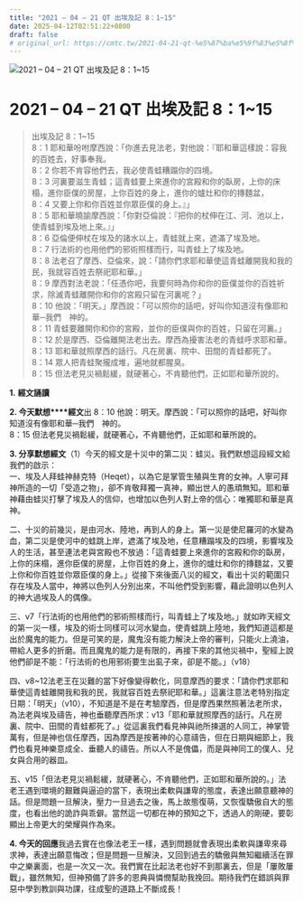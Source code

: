 ```yaml
---
title: "2021 – 04 – 21 QT 出埃及記 8：1~15"
date: 2025-04-12T02:51:22+0800
draft: false
# original_url: https://cmtc.tw/2021-04-21-qt-%e5%87%ba%e5%9f%83%e5%8f%8a%e8%a8%98-8%ef%bc%9a115
---
```


![2021 – 04 – 21 QT 出埃及記 8：1~15](/images/qt.jpg   "2021 – 04 – 21 QT 出埃及記 8：1~15")

# 2021 – 04 – 21 QT 出埃及記 8：1~15

> 出埃及記 8：1~15  
> 8：1 耶和華吩咐摩西說：「你進去見法老，對他說：『耶和華這樣說：容我的百姓去，好事奉我。  
> 8：2 你若不肯容他們去，我必使青蛙糟蹋你的四境。  
> 8：3 河裏要滋生青蛙；這青蛙要上來進你的宮殿和你的臥房，上你的床榻，進你臣僕的房屋，上你百姓的身上，進你的爐灶和你的摶麵盆，  
> 8：4 又要上你和你百姓並你眾臣僕的身上。』」  
> 8：5 耶和華曉諭摩西說：「你對亞倫說：『把你的杖伸在江、河、池以上，使青蛙到埃及地上來。』」  
> 8：6 亞倫便伸杖在埃及的諸水以上，青蛙就上來，遮滿了埃及地。  
> 8：7 行法術的也用他們的邪術照樣而行，叫青蛙上了埃及地。  
> 8：8 法老召了摩西、亞倫來，說：「請你們求耶和華使這青蛙離開我和我的民，我就容百姓去祭祀耶和華。」  
> 8：9 摩西對法老說：「任憑你吧，我要何時為你和你的臣僕並你的百姓祈求，除滅青蛙離開你和你的宮殿只留在河裏呢？」  
> 8：10 他說：「明天。」摩西說：「可以照你的話吧，好叫你知道沒有像耶和華─我們　神的。  
> 8：11 青蛙要離開你和你的宮殿，並你的臣僕與你的百姓，只留在河裏。」  
> 8：12 於是摩西、亞倫離開法老出去。摩西為擾害法老的青蛙呼求耶和華。  
> 8：13 耶和華就照摩西的話行。凡在房裏、院中、田間的青蛙都死了。  
> 8：14 眾人把青蛙聚攏成堆，遍地就都腥臭。  
> 8：15 但法老見災禍鬆緩，就硬著心，不肯聽他們，正如耶和華所說的。

**1.** **經文誦讀**

**2. 今天默想****經文**出 8：10 他說：明天。摩西說：「可以照你的話吧，好叫你知道沒有像耶和華─我們　神的。  
8：15 但法老見災禍鬆緩，就硬著心，不肯聽他們，正如耶和華所說的。

**3. 分享默想經文**（1）今天的經文是十災中的第二災：蛙災。我們默想這段經文給我們的啟示：  
一、埃及人拜蛙神赫克特（Heqet），以為它是掌管生殖與生育的女神。人寧可拜神所造的一切「受造之物」，卻不肯敬拜獨一真神，顯出世人的愚頑無知。耶和華神藉由蛙災打擊了埃及人的信仰，也增加以色列人對上帝的信心：唯獨耶和華是真神。

二、十災的前幾災，是由河水、陸地，再到人的身上。第一災是使尼羅河的水變為血，第二災是使河中的蛙跳上岸，遮滿了埃及地，任意糟蹋埃及的四境，影響埃及人的生活，甚至連法老與宮殿也不放過：「這青蛙要上來進你的宮殿和你的臥房，上你的床榻，進你臣僕的房屋，上你百姓的身上，進你的爐灶和你的摶麵盆，又要上你和你百姓並你眾臣僕的身上。」從接下來後面八災的經文，看出十災的範圍只存在埃及人當中，神將以色列人分別出來，不叫他們受到影響，藉此證明以色列人的神大過埃及人的偶像。

三、v7「行法術的也用他們的邪術照樣而行，叫青蛙上了埃及地。」就如昨天經文的第一災一樣，埃及的術士同樣可以河水變血，使青蛙跳上陸地，我們知道這都是出於魔鬼的能力。但是可笑的是，魔鬼沒有能力解決上帝的審判，只能火上澆油，帶給人更多的折磨。而且魔鬼的能力是有限的，再接下來的其他災禍中，聖經上說他們卻是不能：「行法術的也用邪術要生出虱子來，卻是不能。」（v18）

四、v8~12法老王在災難的當下好像變得軟化，同意摩西的要求：「請你們求耶和華使這青蛙離開我和我的民，我就容百姓去祭祀耶和華。」這裏注意法老特別指定日期：「明天」（v10），不知道是不是在考驗摩西，但是摩西果然照著法老所求，為法老與埃及禱告，神也垂聽摩西所求：v13「耶和華就照摩西的話行。凡在房裏、院中、田間的青蛙都死了。」從這裏我們看見神與祂所揀選的人同工，神掌管萬有，但是神也信任摩西，因為摩西是按著神的心意禱告，但在日期與細節上，我們也看見神樂意成全、垂聽人的禱告。所以人不是傀儡，而是與神同工的僕人、兒女與合用的器皿。

五、v15「但法老見災禍鬆緩，就硬著心，不肯聽他們，正如耶和華所說的。」法老王遇到環境的艱難與逼迫的當下，表現出柔軟與謙卑的態度，表達出願意聽神的話。但是問題一旦解決，壓力一旦過去之後，馬上故態復萌，又恢復驕傲自大的態度，也看出他的詭詐與乖僻。當然這一切都在神的預知之下，透過人的剛硬，要彰顯出上帝更大的榮耀與作為來。

**4. 今天的回應**我過去實在也像法老王一樣，遇到問題就會表現出柔軟與謙卑來尋求神，表達出願意悔改；但是問題一旦解決，又回到過去的驕傲與無知繼續活在罪中之樂裏面，也是一次又一次。我們實在比起法老也好不到那裏去，但是「屢敗屢戰」，雖然無知，但神預備了許多的恩典與憐憫幫助我挽回。期待我們在錯誤與罪惡中學到教訓與功課，往成聖的道路上不斷成長！